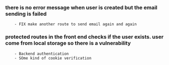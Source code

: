 ### there is no error message when user is created but the email sending is failed
        - FIX make another route to send email again and again

### protected routes in the front end checks if the user exists. user come from local storage so there is a vulnerability 
        - Backend authentication
        - SOme kind of cookie verification
